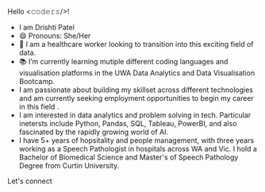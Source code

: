 Hello <𝚌𝚘𝚍𝚎𝚛𝚜/>!
- I am Drishti Patel
- 😄 Pronouns: She/Her
- 👀 I am a healthcare worker looking to transition into this exciting field of data.
- 📚 I’m currently learning mutiple different coding languages and visualisation platforms in the UWA Data Analytics and Data Visualisation Bootcamp.
- I am passionate about building my skillset across different technologies and am currently seeking employment opportunities to begin my career in this field .
- I am interested in data analytics and problem solving in tech. Particular inetersts include Python, Pandas, SQL, Tableau, PowerBI, and also fascinated by the rapidly growing world of AI.
- I have 5+ years of hopsitality and people management, with three years working as a Speech Pathologist in hospitals across WA and Vic. I hold a Bachelor of Biomedical Science and Master's of Speech Pathology Degree from Curtin University.

Let's connect 


